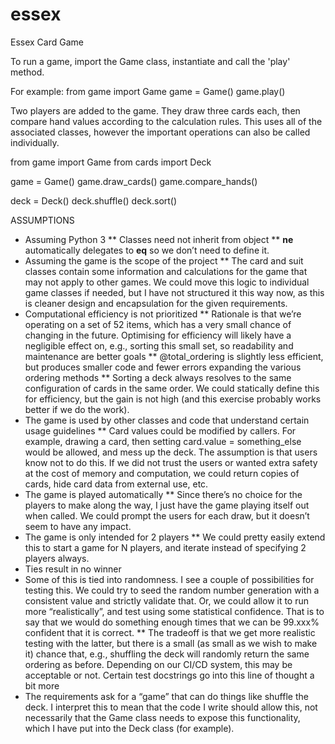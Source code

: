 # essex
Essex Card Game

To run a game, import the Game class, instantiate and call the 'play' method.

For example:
from game import Game
game = Game()
game.play()

Two players are added to the game. They draw three cards each, then compare
hand values according to the calculation rules. This uses all of the associated
classes, however the important operations can also be called individually.

from game import Game
from cards import Deck

game = Game()
game.draw_cards()
game.compare_hands()

deck = Deck()
deck.shuffle()
deck.sort()

ASSUMPTIONS

* Assuming Python 3
  ** Classes need not inherit from object
  ** __ne__ automatically delegates to __eq__ so we don’t need to define it.
* Assuming the game is the scope of the project
  ** The card and suit classes contain some information and calculations for
     the game that may not apply to other games. We could move this logic to
     individual game classes if needed, but I have not structured it this way
     now, as this is cleaner design and encapsulation for the given
     requirements.
* Computational efficiency is not prioritized
  ** Rationale is that we’re operating on a set of 52 items, which has a very
     small chance of changing in the future. Optimising for efficiency will
     likely have a negligible effect on, e.g., sorting this small set, so
     readability and maintenance are better goals
  ** @total_ordering is slightly less efficient, but produces smaller code and
     fewer errors expanding the various ordering methods
  ** Sorting a deck always resolves to the same configuration of cards in the
     same order. We could statically define this for efficiency, but the gain
     is not high (and this exercise probably works better if we do the work).
* The game is used by other classes and code that understand certain usage
  guidelines
  ** Card values could be modified by callers. For example, drawing a card,
     then setting card.value = something_else would be allowed, and mess up
     the deck. The assumption is that users know not to do this. If we did not
     trust the users or wanted extra safety at the cost of memory and
     computation, we could return copies of cards, hide card data from external
     use, etc.
* The game is played automatically
  ** Since there’s no choice for the players to make along the way, I just have
     the game playing itself out when called. We could prompt the users for each
     draw, but it doesn’t seem to have any impact.
* The game is only intended for 2 players
  ** We could pretty easily extend this to start a game for N players, and
     iterate instead of specifying 2 players always.
* Ties result in no winner
* Some of this is tied into randomness. I see a couple of possibilities for
  testing this. We could try to seed the random number generation with a
  consistent value and strictly validate that. Or, we could allow it to run
  more “realistically”, and test using some statistical confidence. That is to
  say that we would do something enough times that we can be 99.xxx% confident
  that it is correct.
  ** The tradeoff is that we get more realistic testing with the latter, but
     there is a small (as small as we wish to make it) chance that, e.g.,
     shuffling the deck will randomly return the same ordering as before.
     Depending on our CI/CD system, this may be acceptable or not. Certain test
     docstrings go into this line of thought a bit more
* The requirements ask for a “game” that can do things like shuffle the deck.
  I interpret this to mean that the code I write should allow this, not
  necessarily that the Game class needs to expose this functionality, which I
  have put into the Deck class (for example).

